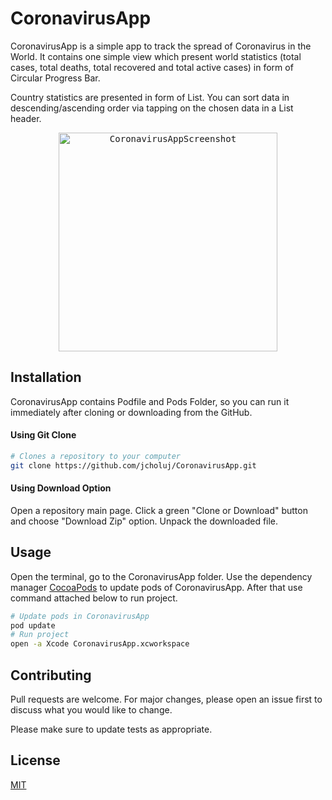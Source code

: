# CoronavirusApp

CoronavirusApp is a simple app to track the spread of Coronavirus in the World. It contains one simple view which present world statistics (total cases, total deaths, total recovered and total active cases) in form of Circular Progress Bar. 

Country statistics are presented in form of List. You can sort data in descending/ascending order via tapping on the chosen data in a List header.

<p align="center"><kbd>
<img src="https://user-images.githubusercontent.com/53579207/83354905-20c01780-a35c-11ea-9149-788db801a14b.png" alt="CoronavirusAppScreenshot" width="350"/>
</p></kbd>

## Installation

CoronavirusApp contains Podfile and Pods Folder, so you can run it immediately after cloning or downloading from the GitHub.

#### Using Git Clone
```bash
# Clones a repository to your computer
git clone https://github.com/jcholuj/CoronavirusApp.git
```

#### Using Download Option
Open a repository main page. Click a green "Clone or Download" button and choose "Download Zip" option. Unpack the downloaded file.
## Usage

Open the terminal, go to the CoronavirusApp folder. Use the dependency manager [CocoaPods](https://cocoapods.org) to update pods of CoronavirusApp. After that use command attached below to run project.
```bash
# Update pods in CoronavirusApp
pod update
# Run project
open -a Xcode CoronavirusApp.xcworkspace
```

## Contributing
Pull requests are welcome. For major changes, please open an issue first to discuss what you would like to change.

Please make sure to update tests as appropriate.

## License
[MIT](https://choosealicense.com/licenses/mit/)
